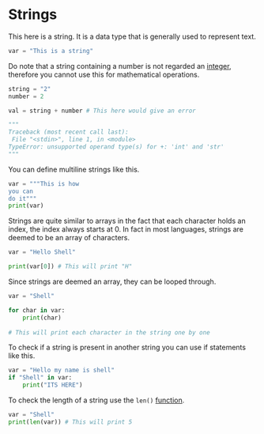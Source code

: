 # Strings

This here is a string. It is a data type that is generally used to represent text.

```python
var = "This is a string"
```

Do note that a string containing a number is not regarded an [integer](Integers), therefore you cannot use this for mathematical operations.

```python
string = "2"
number = 2

val = string + number # This here would give an error

"""
Traceback (most recent call last):  
 File "<stdin>", line 1, in <module>  
TypeError: unsupported operand type(s) for +: 'int' and 'str'
"""
```

You can define multiline strings like this.

```python
var = """This is how
you can
do it"""
print(var)
```

Strings are quite similar to arrays in the fact that each character holds an index, the index always starts at 0. In fact in most languages, strings are deemed to be an array of characters.

```python
var = "Hello Shell"

print(var[0]) # This will print "H"
```

Since strings are deemed an array, they can be looped through.

```python
var = "Shell"

for char in var:
	print(char)
	
# This will print each character in the string one by one

```

To check if a string is present in another string you can use if statements like this.

```python
var = "Hello my name is shell"
if "Shell" in var:
	print("ITS HERE")
```

To check the length of a string use the `len()` [function](Functions).

```python
var = "Shell"
print(len(var)) # This will print 5
```
